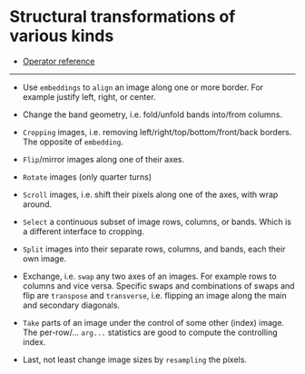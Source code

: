 # Structural transformations of various kinds

  - [Operator reference](/doc/trunk/doc/transform_structure.md)

---

  - Use `embeddings` to `align` an image along one or more border.
    For example justify left, right, or center.
 
  - Change the band geometry, i.e. fold/unfold bands into/from columns.
 
  - `Cropping` images, i.e. removing left/right/top/bottom/front/back borders.
    The opposite of `embedding`.
 
  - `Flip`/mirror images along one of their axes.
 
  - `Rotate` images (only quarter turns)
 
  - `Scroll` images, i.e. shift their pixels along one of the axes, with wrap around.
 
  - `Select` a continuous subset of image rows, columns, or bands.
    Which is a different interface to cropping.
 
  - `Split` images into their separate rows, columns, and bands, each their own image.
 
  - Exchange, i.e. `swap` any two axes of an images. For example rows to columns and vice versa.
    Specific swaps and combinations of swaps and flip are `transpose` and `transverse`, i.e. flipping
    an image along the main and secondary diagonals.
 
  - `Take` parts of an image under the control of some other (index) image.
    The per-row/... `arg...` statistics are good to compute the controlling index.
 
  - Last, not least change image sizes by `resampling` the pixels.

